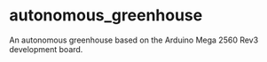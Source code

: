 # autonomous_greenhouse
An autonomous greenhouse based on the Arduino Mega 2560 Rev3 development board.
